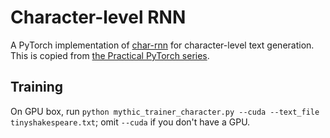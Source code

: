 # Character-level RNN

A PyTorch implementation of [char-rnn](https://github.com/karpathy/char-rnn) for character-level text generation. This is copied from [the Practical PyTorch series](https://github.com/spro/practical-pytorch/blob/master/char-rnn-generation/char-rnn-generation.ipynb).

## Training

On GPU box, run `python mythic_trainer_character.py --cuda --text_file tinyshakespeare.txt`; omit `--cuda` if you don't have a GPU.